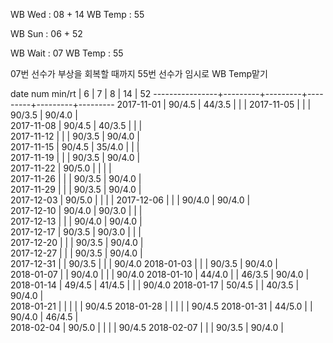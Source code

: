 WB Wed      : 08 + 14
WB Temp     : 55

WB Sun      : 06 + 52

WB Wait     : 07
WB Temp     : 55

07번 선수가 부상을 회복할 때까지 55번 선수가 임시로 WB Temp맡기

date num min/rt |    6    |    7    |    8    |    14   |    52
----------------+---------+---------+---------+---------+---------
2017-11-01      |  90/4.5 |  44/3.5 |         |         |
2017-11-05      |         |         |  90/3.5 |  90/4.0 |                
2017-11-08      |  90/4.5 |  40/3.5 |         |         |  
2017-11-12      |         |         |  90/3.5 |  90/4.0 |                 
2017-11-15      |  90/4.5 |  35/4.0 |         |         |         
2017-11-19      |         |         |  90/3.5 |  90/4.0 |                 
2017-11-22      |  90/5.0 |         |         |         |  
2017-11-26      |         |         |  90/3.5 |  90/4.0 |        
2017-11-29      |         |         |  90/3.5 |  90/4.0 |        
2017-12-03      |  90/5.0 |         |         |         | 
2017-12-06      |         |         |  90/4.0 |  90/4.0 |        
2017-12-10      |  90/4.0 |  90/3.0 |         |         |        
2017-12-13      |         |         |  90/4.0 |  90/4.0 |        
2017-12-17      |  90/3.5 |  90/3.0 |         |         |        
2017-12-20      |         |         |  90/3.5 |  90/4.0 |        
2017-12-27      |         |         |  90/3.5 |  90/4.0 |        
2017-12-31      |         |  90/3.5 |         |         |  90/4.0
2018-01-03      |         |         |  90/3.5 |  90/4.0 |        
2018-01-07      |         |  90/4.0 |         |         |  90/4.0
2018-01-10      |  44/4.0 |         |  46/3.5 |  90/4.0 |        
2018-01-14      |  49/4.5 |  41/4.5 |         |         |  90/4.0
2018-01-17      |  50/4.5 |         |  40/3.5 |  90/4.0 |        
2018-01-21      |         |         |         |         |  90/4.5
2018-01-28      |         |         |         |         |  90/4.5
2018-01-31      |  44/5.0 |         |  90/4.0 |  46/4.5 |        
2018-02-04      |  90/5.0 |         |         |         |  90/4.5
2018-02-07      |         |         |  90/3.5 |  90/4.0 |        


